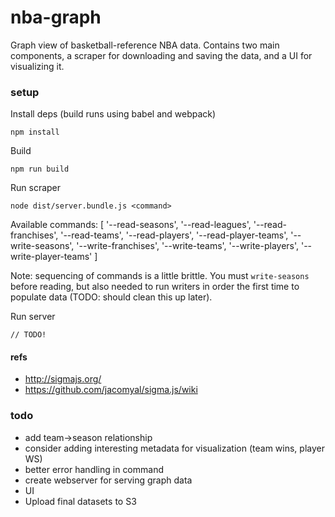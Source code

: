 # nba-graph

Graph view of basketball-reference NBA data. Contains two main components, a scraper for downloading and saving the data, and a UI for visualizing it.

### setup

Install deps (build runs using babel and webpack)

```
npm install
```

Build

```
npm run build
```

Run scraper

```
node dist/server.bundle.js <command>
```

Available commands:
[
  '--read-seasons',
  '--read-leagues',
  '--read-franchises',
  '--read-teams',
  '--read-players',
  '--read-player-teams',
  '--write-seasons',
  '--write-franchises',
  '--write-teams',
  '--write-players',
  '--write-player-teams'
]

Note: sequencing of commands is a little brittle. You must `write-seasons` before reading, but also needed to run writers in order the first time to populate data (TODO: should clean this up later).

Run server

```
// TODO!
```

#### refs
* http://sigmajs.org/
* https://github.com/jacomyal/sigma.js/wiki

### todo
* add team->season relationship
* consider adding interesting metadata for visualization (team wins, player WS)
* better error handling in command
* create webserver for serving graph data
* UI
* Upload final datasets to S3
